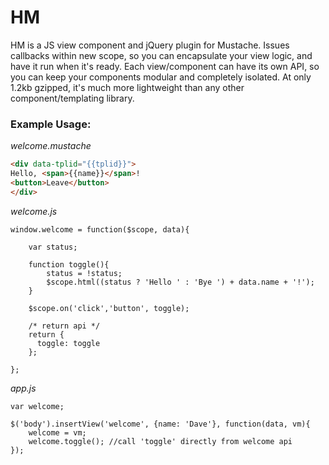 # HM
HM is a JS view component and jQuery plugin for Mustache. Issues callbacks within new scope, so you can encapsulate your view logic, and have it run when it's ready. Each view/component can have its own API, so you can keep your components modular and completely isolated. At only 1.2kb gzipped, it's much more lightweight than any other component/templating library.

### Example Usage:

*welcome.mustache*
```HTML
<div data-tplid="{{tplid}}">
Hello, <span>{{name}}</span>!
<button>Leave</button>
</div>
```
*welcome.js*
```JS
window.welcome = function($scope, data){

    var status;
    
    function toggle(){
        status = !status;
        $scope.html((status ? 'Hello ' : 'Bye ') + data.name + '!');
    }
    
    $scope.on('click','button', toggle);
    
    /* return api */
    return {
      toggle: toggle
    };
   
};
```
*app.js*
```JS
var welcome;

$('body').insertView('welcome', {name: 'Dave'}, function(data, vm){
    welcome = vm;
    welcome.toggle(); //call 'toggle' directly from welcome api
});
```



